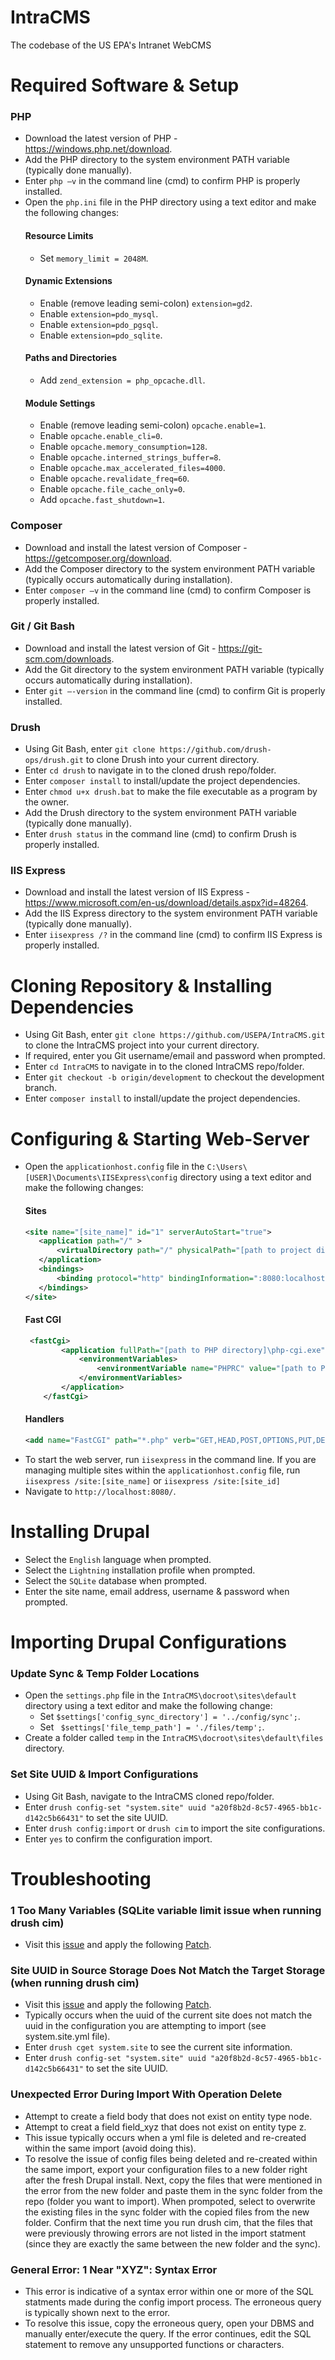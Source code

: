 # IntraCMS
The codebase of the US EPA's Intranet WebCMS

# Required Software & Setup
### PHP
* Download the latest version of PHP - https://windows.php.net/download.
* Add the PHP directory to the system environment PATH variable (typically done manually).
* Enter `php –v` in the command line (cmd) to confirm PHP is properly installed.
* Open the `php.ini` file in the PHP directory using a text editor and make the following changes:
   #### Resource Limits
  * Set `memory_limit = 2048M`.
   #### Dynamic Extensions
  * Enable (remove leading semi-colon) `extension=gd2`.
  * Enable `extension=pdo_mysql`.
  * Enable `extension=pdo_pgsql`.
  * Enable `extension=pdo_sqlite`.
   #### Paths and Directories
  * Add `zend_extension = php_opcache.dll`.
   #### Module Settings
  * Enable (remove leading semi-colon) `opcache.enable=1`.
  * Enable `opcache.enable_cli=0`.
  * Enable `opcache.memory_consumption=128`.
  * Enable `opcache.interned_strings_buffer=8`.
  * Enable `opcache.max_accelerated_files=4000`.
  * Enable `opcache.revalidate_freq=60`.
  * Enable `opcache.file_cache_only=0`.
  * Add `opcache.fast_shutdown=1`.
### Composer
* Download and install the latest version of Composer - https://getcomposer.org/download.
* Add the Composer directory to the system environment PATH variable (typically occurs automatically during installation).
* Enter `composer –v` in the command line (cmd) to confirm Composer is properly installed.

### Git / Git Bash
* Download and install the latest version of Git - https://git-scm.com/downloads.
* Add the Git directory to the system environment PATH variable (typically occurs automatically during installation).
* Enter `git –-version` in the command line (cmd) to confirm Git is properly installed.

### Drush
*	Using Git Bash, enter `git clone https://github.com/drush-ops/drush.git` to clone Drush into your current directory.
*	Enter `cd drush` to navigate in to the cloned drush repo/folder.
* Enter `composer install` to install/update the project dependencies.
*	Enter `chmod u+x drush.bat` to make the file executable as a program by the owner.
*	Add the Drush directory to the system environment PATH variable (typically done manually).
* Enter `drush status` in the command line (cmd) to confirm Drush is properly installed.

### IIS Express
* Download and install the latest version of IIS Express - https://www.microsoft.com/en-us/download/details.aspx?id=48264.
* Add the IIS Express directory to the system environment PATH variable (typically done manually).
* Enter `iisexpress /?` in the command line (cmd) to confirm IIS Express is properly installed.

# Cloning Repository & Installing Dependencies
*	Using Git Bash, enter `git clone https://github.com/USEPA/IntraCMS.git` to clone the IntraCMS project into your current directory.
* If required, enter you Git username/email and password when prompted.
*	Enter `cd IntraCMS` to navigate in to the cloned IntraCMS repo/folder.
*	Enter `git checkout -b origin/development` to checkout the development branch.
* Enter `composer install` to install/update the project dependencies.
# Configuring & Starting Web-Server
* Open the `applicationhost.config` file in the `C:\Users\[USER]\Documents\IISExpress\config` directory using a text editor and make the following changes:
   #### Sites
   ```xml
  <site name="[site_name]" id="1" serverAutoStart="true">
      <application path="/" >
          <virtualDirectory path="/" physicalPath="[path to project directory]\docroot" />
      </application>
      <bindings>
          <binding protocol="http" bindingInformation=":8080:localhost" />
      </bindings>
  </site>
    ```
   #### Fast CGI
   ```xml
	<fastCgi>		
           <application fullPath="[path to PHP directory]\php-cgi.exe" stderrMode="ReturnStdErrIn500" activityTimeout="370">		
               <environmentVariables>		
                   <environmentVariable name="PHPRC" value="[path to PHP directory]" />		
               </environmentVariables>		
           </application>		
       </fastCgi>
    ```
   #### Handlers
   ```xml
   <add name="FastCGI" path="*.php" verb="GET,HEAD,POST,OPTIONS,PUT,DELETE,PATCH" modules="FastCgiModule" scriptProcessor="[path to PHP directory]\php-cgi.exe" resourceType="File" requireAccess="Script" />
    ```
* To start the web server, run `iisexpress` in the command line. If you are managing multiple sites within the `applicationhost.config` file, run `iisexpress /site:[site_name]` or `iisexpress /site:[site_id]`
* Navigate to `http://localhost:8080/`. 
# Installing Drupal
* Select the `English` language when prompted.
* Select the `Lightning` installation profile when prompted.
* Select the `SQLite` database when prompted.
* Enter the site name, email address, username & password when prompted.
# Importing Drupal Configurations
### Update Sync & Temp Folder Locations
* Open the `settings.php` file in the `IntraCMS\docroot\sites\default` directory using a text editor and make the following change:
  * Set `$settings['config_sync_directory'] = '../config/sync';`.
  * Set ` $settings['file_temp_path'] = './files/temp';`.  
* Create a folder called `temp` in the `IntraCMS\docroot\sites\default\files` directory.
### Set Site UUID & Import Configurations
*	Using Git Bash, navigate to the IntraCMS cloned repo/folder.
* Enter `drush config-set "system.site" uuid "a20f8b2d-8c57-4965-bb1c-d142c5b66431"` to set the site UUID.
* Enter `drush config:import` or `drush cim`  to import the site configurations.
* Enter `yes` to confirm the configuration import.
# Troubleshooting
### 1 Too Many Variables (SQLite variable limit issue when running drush cim)
* Visit this [issue](https://www.drupal.org/project/drupal/issues/2031261) and apply the following [Patch](https://www.drupal.org/files/issues/2020-03-30/2031261-112.patch).
### Site UUID in Source Storage Does Not Match the Target Storage (when running drush cim)
* Visit this [issue](https://www.drupal.org/project/drupal/issues/3047392) and apply the following [Patch](https://www.drupal.org/files/issues/2020-03-28/3047392-17_0.patch).
* Typically occurs when the uuid of the current site does not match the uuid in the configuration you are attempting to import (see system.site.yml file).
* Enter `drush cget system.site` to see the current site information.
* Enter `drush config-set "system.site" uuid "a20f8b2d-8c57-4965-bb1c-d142c5b66431"` to set the site UUID.
 ### Unexpected Error During Import With Operation Delete
* Attempt to create a field body that does not exist on entity type node.
* Attempt to creat a field field_xyz that does not exist on entity type z.
* This issue typically occurs when a yml file is deleted and re-created within the same import (avoid doing this).
* To resolve the issue of config files being deleted and re-created within the same import, export your configuration files to a new folder right after the fresh Drupal install. Next, copy the files that were mentioned in the error from the new folder and paste them in the sync folder from the repo (folder you want to import). When prompoted, select to  overwrite the existing files in the sync folder with the copied files from the new folder. Confirm that the next time you run drush cim, that the files that were previously throwing errors are not listed in the import statment (since they are exactly the same between the new folder and the sync).
### General Error: 1 Near "XYZ": Syntax Error
* This error is indicative of a syntax error within one or more of the SQL statments made during the config import process. The erroneous query is typically shown next to the error.
* To resolve this issue, copy the erroneous query, open your DBMS and manually enter/execute the query. If the error continues, edit the SQL statement to remove any unsupported functions or characters.
